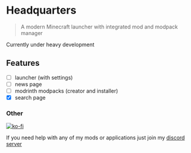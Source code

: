 # Headquarters

> A modern Minecraft launcher with integrated mod and modpack manager

Currently under heavy development

## Features

- [ ] launcher (with settings)
- [ ] news page
- [ ] modrinth modpacks (creator and installer)
- [x] search page

### Other
[![ko-fi](https://ko-fi.com/img/githubbutton_sm.svg)](https://ko-fi.com/I3I8F1WX4)

If you need help with any of my mods or applications just join my [discord server](https://nyon.dev/discord)